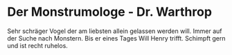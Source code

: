 # Der Monstrumologe - Dr. Warthrop

Sehr schräger Vogel der am liebsten allein gelassen werden will.
Immer auf der Suche nach Monstern. Bis er eines Tages Will Henry trifft.
Schimpft gern und ist recht ruhelos.
